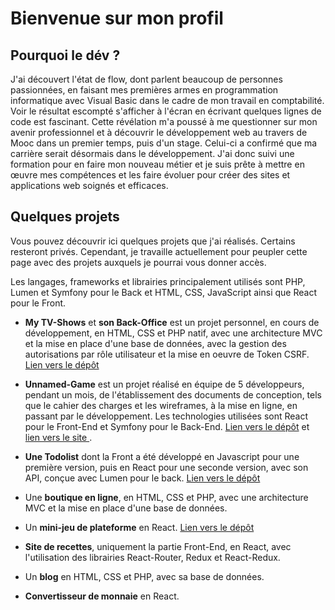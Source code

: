 # Bienvenue sur mon profil

## Pourquoi le dév ?

J'ai découvert l'état de flow, dont parlent beaucoup de personnes passionnées, en faisant mes premières armes en programmation informatique avec Visual Basic dans le cadre de mon travail en comptabilité. Voir le résultat escompté s'afficher à l'écran en écrivant quelques lignes de code est fascinant. Cette révélation m'a poussé à me questionner sur mon avenir professionnel et à découvrir le développement web au travers de Mooc dans un premier temps, puis d'un stage. Celui-ci a confirmé que ma carrière serait désormais dans le développement. J'ai donc suivi une formation pour en faire mon nouveau métier et je suis prête à mettre en œuvre mes compétences et les faire évoluer pour créer des sites et applications web soignés et efficaces.

## Quelques projets

Vous pouvez découvrir ici quelques projets que j'ai réalisés. Certains resteront privés. Cependant, je travaille actuellement pour peupler cette page avec des projets auxquels je pourrai vous donner accès.

Les langages, frameworks et librairies principalement utilisés sont PHP, Lumen et Symfony pour le Back et HTML, CSS, JavaScript ainsi que React pour le Front.

- __My TV-Shows__ et __son Back-Office__ est un projet personnel, en cours de développement, en HTML, CSS et PHP natif, avec une architecture MVC et la mise en place d'une base de données, avec la gestion des autorisations par rôle utilisateur et la mise en oeuvre de Token CSRF. [Lien vers le dépôt](https://github.com/AnnSo-B/My-TV-Shows)

- __Unnamed-Game__ est un projet réalisé en équipe de 5 développeurs, pendant un mois, de l'établissement des documents de conception, tels que le cahier des charges et les wireframes, à la mise en ligne, en passant par le développement. Les technologies utilisées sont React pour le Front-End et Symfony pour le Back-End. [Lien vers le dépôt](https://github.com/AnnSo-B/unnamed-game) et [lien vers le site ](https://unnamed-game.fr/).

- __Une Todolist__ dont la Front a été développé en Javascript pour une première version, puis en React pour une seconde version, avec son API, conçue avec Lumen pour le back. [Lien vers le dépôt](https://github.com/AnnSo-B/My_To-Do_List)

- Une __boutique en ligne__, en HTML, CSS et PHP, avec une architecture MVC et la mise en place d'une base de données.

- Un __mini-jeu de plateforme__ en React. [Lien vers le dépôt](https://github.com/AnnSo-B/mini-game)

- __Site de recettes__, uniquement la partie Front-End, en React, avec l'utilisation des librairies React-Router, Redux et React-Redux.

- Un __blog__ en HTML, CSS et PHP, avec sa base de données.

- __Convertisseur de monnaie__ en React.
